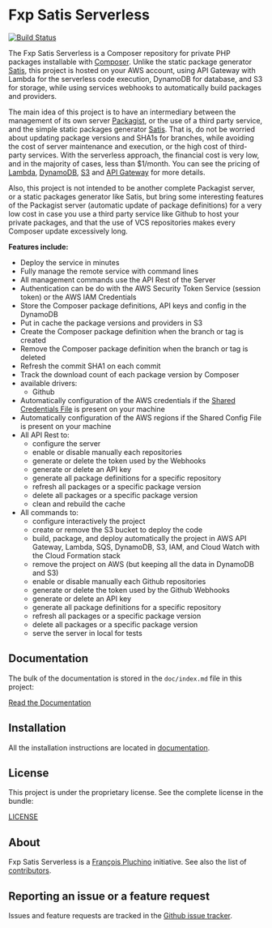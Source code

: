 Fxp Satis Serverless
====================

[![Build Status](https://travis-ci.org/fxpio/fxp-satis-serverless.svg?branch=master)](https://travis-ci.org/fxpio/fxp-satis-serverless)

The Fxp Satis Serverless is a Composer repository for private PHP packages installable with
[Composer](http://getcomposer.org). Unlike the static package generator [Satis](https://github.com/composer/satis),
this project is hosted on your AWS account, using API Gateway with Lambda for the serverless code execution, DynamoDB
for database, and S3 for storage, while using services webhooks to automatically build packages and providers.

The main idea of this project is to have an intermediary between the management of its own server [Packagist](https://github.com/composer/packagist),
or the use of a third party service, and the simple static packages generator [Satis](https://github.com/composer/satis).
That is, do not be worried about updating package versions and SHA1s for branches, while avoiding the cost of server
maintenance and execution, or the high cost of third-party services. With the serverless approach, the financial cost
is very low, and in the majority of cases, less than $1/month. You can see the pricing of
[Lambda](https://aws.amazon.com/lambda/pricing), [DynamoDB](https://aws.amazon.com/dynamodb/pricing),
[S3](https://aws.amazon.com/s3/pricing) and [API Gateway](https://aws.amazon.com/api-gateway/pricing) for more details.

Also, this project is not intended to be another complete Packagist server, or a static packages generator like Satis,
but bring some interesting features of the Packagist server (automatic update of package definitions) for a very low
cost in case you use a third party service like Github to host your private packages, and that the use of
VCS repositories makes every Composer update excessively long.

**Features include:**

- Deploy the service in minutes
- Fully manage the remote service with command lines
- All management commands use the API Rest of the Server
- Authentication can be do with the AWS Security Token Service (session token) or the AWS IAM Credentials
- Store the Composer package definitions, API keys and config in the DynamoDB
- Put in cache the package versions and providers in S3
- Create the Composer package definition when the branch or tag is created
- Remove the Composer package definition when the branch or tag is deleted
- Refresh the commit SHA1 on each commit
- Track the download count of each package version by Composer
- available drivers:
  - Github
- Automatically configuration of the AWS credentials if the [Shared Credentials File](https://docs.aws.amazon.com/sdk-for-javascript/v2/developer-guide/loading-node-credentials-shared.html)
  is present on your machine
- Automatically configuration of the AWS regions if the Shared Config File is present on your machine
- All API Rest to:
  - configure the server
  - enable or disable manually each repositories
  - generate or delete the token used by the Webhooks
  - generate or delete an API key
  - generate all package definitions for a specific repository
  - refresh all packages or a specific package version
  - delete all packages or a specific package version
  - clean and rebuild the cache
- All commands to:
  - configure interactively the project
  - create or remove the S3 bucket to deploy the code
  - build, package, and deploy automatically the project in AWS API Gateway, Lambda, SQS, DynamoDB, S3, IAM,
    and Cloud Watch with the Cloud Formation stack
  - remove the project on AWS (but keeping all the data in DynamoDB and S3)
  - enable or disable manually each Github repositories
  - generate or delete the token used by the Github Webhooks
  - generate or delete an API key
  - generate all package definitions for a specific repository
  - refresh all packages or a specific package version
  - delete all packages or a specific package version
  - serve the server in local for tests

Documentation
-------------

The bulk of the documentation is stored in the `doc/index.md`
file in this project:

[Read the Documentation](doc/index.md)

Installation
------------

All the installation instructions are located in [documentation](doc/index.md).

License
-------

This project is under the proprietary license. See the complete license in the bundle:

[LICENSE](LICENSE)

About
-----

Fxp Satis Serverless is a [François Pluchino](https://github.com/francoispluchino) initiative.
See also the list of [contributors](https://github.com/fxpio/fxp-satis-serverless/graphs/contributors).

Reporting an issue or a feature request
---------------------------------------

Issues and feature requests are tracked in the [Github issue tracker](https://github.com/fxpio/fxp-satis-serverless/issues).
